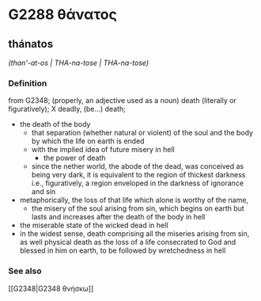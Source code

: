# G2288 θάνατος

## thánatos

_(than'-at-os | THA-na-tose | THA-na-tose)_

### Definition

from G2348; (properly, an adjective used as a noun) death (literally or figuratively); X deadly, (be...) death; 

- the death of the body
  - that separation (whether natural or violent) of the soul and the body by which the life on earth is ended
  - with the implied idea of future misery in hell
    - the power of death
  - since the nether world, the abode of the dead, was conceived as being very dark, it is equivalent to the region of thickest darkness i.e., figuratively, a region enveloped in the darkness of ignorance and sin
- metaphorically, the loss of that life which alone is worthy of the name,
  - the misery of the soul arising from sin, which begins on earth but lasts and increases after the death of the body in hell
- the miserable state of the wicked dead in hell
- in the widest sense, death comprising all the miseries arising from sin, as well physical death as the loss of a life consecrated to God and blessed in him on earth, to be followed by wretchedness in hell

### See also

[[G2348|G2348 θνήσκω]]
